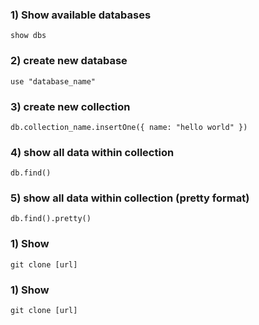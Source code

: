 ### 1) Show available databases
```
show dbs
```
### 2) create new database
```
use "database_name"
```
### 3) create new collection
```
db.collection_name.insertOne({ name: "hello world" })
```
### 4) show all data within collection
```
db.find()
```
### 5) show all data within collection (pretty format)
```
db.find().pretty()
```
### 1) Show
```
git clone [url]
```
### 1) Show
```
git clone [url]
```
